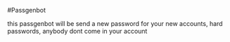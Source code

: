 #Passgenbot

this passgenbot will be send a new password for your new accounts, hard passwords, anybody dont come in your account